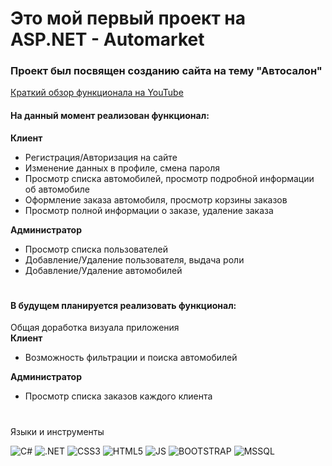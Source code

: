 # Это мой первый проект на ASP.NET - Automarket  

### Проект был посвящен созданию сайта на тему "Автосалон"  

[Краткий обзор функционала на YouTube](https://youtu.be/nQZNbCTCVVo)  

#### На данный момент реализован функционал:  
**Клиент**  
- Регистрация/Авторизация на сайте  
- Изменение данных в профиле, смена пароля  
- Просмотр списка автомобилей, просмотр подробной информации об автомобиле  
- Оформление заказа автомобиля, просмотр корзины заказов  
- Просмотр полной информации о заказе, удаление заказа

**Администратор**  
- Просмотр списка пользователей  
- Добавление/Удаление пользователя, выдача роли  
- Добавление/Удаление автомобилей  

#

#### В будущем планируется реализовать функционал:  
Общая доработка визуала приложения  
**Клиент**  
- Возможность фильтрации и поиска автомобилей  

**Администратор**  
- Просмотр списка заказов каждого клиента

#

Языки и инструменты  

![C#](https://img.shields.io/badge/C%23-239120?style=for-the-badge&logo=c-sharp&logoColor=white)
![.NET](https://img.shields.io/badge/.NET-5C2D91?style=for-the-badge&logo=.net&logoColor=white)
![CSS3](https://img.shields.io/badge/CSS3-1572B6?style=for-the-badge&logo=css3&logoColor=white)
![HTML5](https://img.shields.io/badge/HTML5-E34F26?style=for-the-badge&logo=html5&logoColor=white)
![JS](https://img.shields.io/badge/JavaScript-F7DF1E?style=for-the-badge&logo=javascript&logoColor=black)
![BOOTSTRAP](https://img.shields.io/badge/Bootstrap-563D7C?style=for-the-badge&logo=bootstrap&logoColor=white)
![MSSQL](https://img.shields.io/badge/Microsoft_SQL_Server-CC2927?style=for-the-badge&logo=microsoft-sql-server&logoColor=white)



